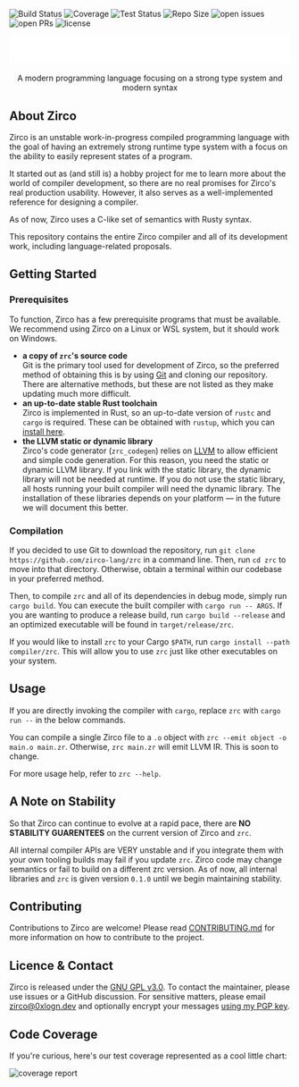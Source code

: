 ![Build Status](https://img.shields.io/github/actions/workflow/status/zirco-lang/zrc/build.yml?style=flat-square) ![Coverage](https://img.shields.io/codecov/c/github/zirco-lang/zrc?style=flat-square) ![Test Status](https://img.shields.io/github/actions/workflow/status/zirco-lang/zrc/test.yml?label=tests&style=flat-square) ![Repo Size](https://img.shields.io/github/repo-size/zirco-lang/zrc?style=flat-square) ![open issues](https://img.shields.io/github/issues-raw/zirco-lang/zrc?style=flat-square) ![open PRs](https://img.shields.io/github/issues-pr-raw/zirco-lang/zrc?style=flat-square) ![license](https://img.shields.io/github/license/zirco-lang/zrc?style=flat-square)

<div align="center">

![Zirco banner](https://github.com/zirco-lang/assets/blob/main/png/wide-light.png)

A modern programming language focusing on a strong type system and modern syntax

</div>

## About Zirco

Zirco is an unstable work-in-progress compiled programming language with the goal of having an extremely strong runtime type system with a focus on the ability to easily represent states of a program.

It started out as (and still is) a hobby project for me to learn more about the world of compiler development, so there are no real promises for Zirco's real production usability. However, it also serves as a well-implemented reference for designing a compiler.

As of now, Zirco uses a C-like set of semantics with Rusty syntax.

This repository contains the entire Zirco compiler and all of its development work, including language-related proposals.

## Getting Started

### Prerequisites

To function, Zirco has a few prerequisite programs that must be available. We recommend using Zirco on a Linux or WSL system, but it should work on Windows.

- **a copy of `zrc`'s source code**  
  Git is the primary tool used for development of Zirco, so the preferred method of obtaining this is by using [Git](https://git-scm.com/) and cloning our repository. There are alternative methods, but these are not listed as they make updating much more difficult.
- **an up-to-date stable Rust toolchain**  
  Zirco is implemented in Rust, so an up-to-date version of `rustc` and `cargo` is required. These can be obtained with `rustup`, which you can [install here](https://rustup.rs).
- **the LLVM static or dynamic library**  
  Zirco's code generator (`zrc_codegen`) relies on [LLVM](https://llvm.org/) to allow efficient and simple code generation. For this reason, you need the static or dynamic LLVM library. If you link with the static library, the dynamic library will not be needed at runtime. If you do not use the static library, all hosts running your built compiler will need the dynamic library. The installation of these libraries depends on your platform — in the future we will document this better.

### Compilation

If you decided to use Git to download the repository, run `git clone https://github.com/zirco-lang/zrc` in a command line. Then, run `cd zrc` to move into that directory. Otherwise, obtain a terminal within our codebase in your preferred method.

Then, to compile `zrc` and all of its dependencies in debug mode, simply run `cargo build`. You can execute the built compiler with `cargo run -- ARGS`. If you are wanting to produce a release build, run `cargo build --release` and an optimized executable will be found in `target/release/zrc`.

If you would like to install `zrc` to your Cargo `$PATH`, run `cargo install --path compiler/zrc`. This will allow you to use `zrc` just like other executables on your system.

## Usage

If you are directly invoking the compiler with `cargo`, replace `zrc` with `cargo run --` in the below commands.

You can compile a single Zirco file to a `.o` object with `zrc --emit object -o main.o main.zr`. Otherwise, `zrc main.zr` will emit LLVM IR. This is soon to change.

For more usage help, refer to `zrc --help`.

## A Note on Stability

So that Zirco can continue to evolve at a rapid pace, there are **NO STABILITY GUARENTEES** on the current version of Zirco and `zrc`.

All internal compiler APIs are VERY unstable and if you integrate them with your own tooling builds may fail
if you update `zrc`. Zirco code may change semantics or fail to build on a different zrc version. As of now,
all internal libraries and `zrc` is given version `0.1.0` until we begin maintaining stability.

## Contributing

Contributions to Zirco are welcome! Please read [CONTRIBUTING.md](./CONTRIBUTING.md) for more information on how to contribute to the project.

## Licence & Contact

Zirco is released under the [GNU GPL v3.0](./LICENSE). To contact the maintainer, please use issues or a GitHub discussion. For sensitive matters, please email [zirco@0xlogn.dev](mailto:zirco@0xlogn.dev) and optionally encrypt your messages [using my PGP key](https://0xlogn.dev/gpg).

## Code Coverage

If you're curious, here's our test coverage represented as a cool little chart:

![coverage report](https://codecov.io/gh/zirco-lang/zrc/graphs/icicle.svg?token=TI3EP0UNKH)

